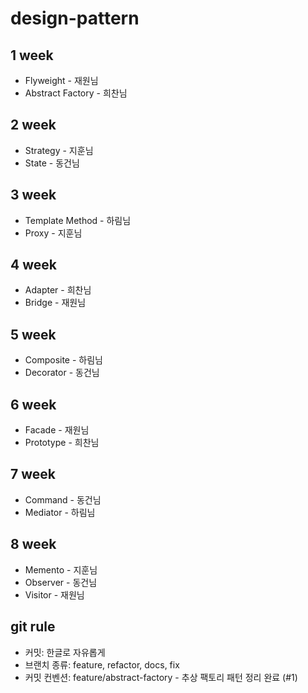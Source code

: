 # design-pattern

## 1 week

* Flyweight - 재원님
* Abstract Factory - 희찬님

## 2 week

* Strategy - 지훈님
* State - 동건님

## 3 week

* Template Method - 하림님
* Proxy - 지훈님

## 4 week

* Adapter - 희찬님
* Bridge - 재원님

## 5 week

* Composite - 하림님
* Decorator - 동건님

## 6 week

* Facade - 재원님
* Prototype - 희찬님

## 7 week

* Command - 동건님
* Mediator - 하림님

## 8 week

* Memento - 지훈님
* Observer - 동건님
* Visitor - 재원님


## git rule

* 커밋: 한글로 자유롭게
* 브랜치 종류: feature, refactor, docs, fix
* 커밋 컨벤션: feature/abstract-factory - 추상 팩토리 패턴 정리 완료 (#1)
